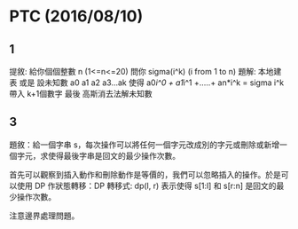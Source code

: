 # PTC (2016/08/10)

## 1
提敘:
  給你個個整數 n (1<=n<=20) 問你 sigma(i^k) (i from 1 to n)
題解:
  本地建表
  或是
  設未知數 a0 a1 a2 a3...ak
  使得 a0*i^0 + a1*i^1 +.....+ an*i^k = sigma i^k
  帶入 k+1個數字
  最後 高斯消去法解未知數

## 3

題敘：給一個字串 s，每次操作可以將任何一個字元改成別的字元或刪除或新增一個字元，求使得最後字串是回文的最少操作次數。

首先可以觀察到插入動作和刪除動作是等價的，我們可以忽略插入的操作。於是可以使用 DP 作狀態轉移：DP 轉移式: dp(l, r) 表示使得 s[1:l] 和 s[r:n] 是回文的最少操作次數。

注意邊界處理問題。
